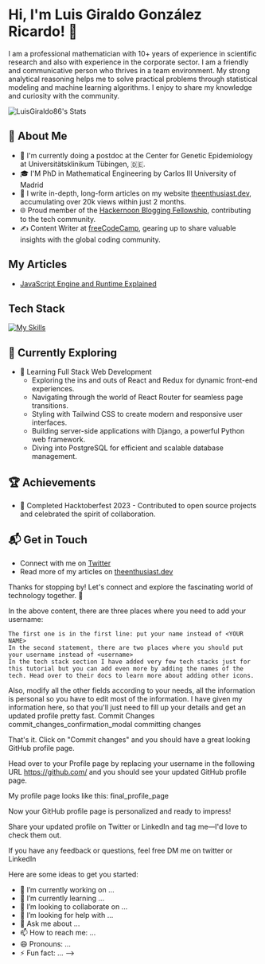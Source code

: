 # Hi, I'm Luis Giraldo González Ricardo! 👋

I am a professional mathematician with 10+ years of experience in scientific research and also with experience in the corporate sector. I am a friendly and communicative person who thrives in a team environment. My strong analytical reasoning helps me to solve practical problems through statistical modeling and machine learning algorithms. I enjoy to share my knowledge and curiosity with the community.

![LuisGiraldo86's Stats](https://github-readme-stats.vercel.app/api?username=LuisGiraldo86&theme=vue-dark&show_icons=true&hide_border=true&count_private=true)

## 🚀 About Me

- 🔭 I'm currently doing a postdoc at the Center for Genetic Epidemiology at Universitätsklinikum Tübingen, :de:.
- 🎓 I'M PhD in Mathematical Engineering by Carlos III University of Madrid
- 📝 I write in-depth, long-form articles on my website [theenthusiast.dev](https://theenthusiast.dev), accumulating over 20k views within just 2 months.
- 🌐 Proud member of the [Hackernoon Blogging Fellowship](https://hackernoon.com/), contributing to the tech community.
- ✍️ Content Writer at [freeCodeCamp](https://www.freecodecamp.org/), gearing up to share valuable insights with the global coding community.

## My Articles
- [JavaScript Engine and Runtime Explained](https://www.freecodecamp.org/news/javascript-engine-and-runtime-explained/)


## Tech Stack
[![My Skills](https://skillicons.dev/icons?i=js,html,css,wasm)](https://skillicons.dev)

## 🌱 Currently Exploring

- 🚀 Learning Full Stack Web Development
  - Exploring the ins and outs of React and Redux for dynamic front-end experiences.
  - Navigating through the world of React Router for seamless page transitions.
  - Styling with Tailwind CSS to create modern and responsive user interfaces.
  - Building server-side applications with Django, a powerful Python web framework.
  - Diving into PostgreSQL for efficient and scalable database management.

 ## 🏆 Achievements

- 🌟 Completed Hacktoberfest 2023 - Contributed to open source projects and celebrated the spirit of collaboration.


## 📬 Get in Touch

- Connect with me on [Twitter](https://twitter.com/introvertedbot)
- Read more of my articles on [theenthusiast.dev](https://theenthusiast.dev)

Thanks for stopping by! Let's connect and explore the fascinating world of technology together. 🚀


In the above content, there are three places where you need to add your username:

    The first one is in the first line: put your name instead of <YOUR NAME>
    In the second statement, there are two places where you should put your username instead of <username>
    In the tech stack section I have added very few tech stacks just for this tutorial but you can add even more by adding the names of the tech. Head over to their docs to learn more about adding other icons.

Also, modify all the other fields according to your needs, all the information is personal so you have to edit most of the information. I have given my information here, so that you'll just need to fill up your details and get an updated profile pretty fast.
Commit Changes
commit_changes_confirmation_modal
committing changes

That's it. Click on "Commit changes" and you should have a great looking GitHub profile page.

Head over to your Profile page by replacing your username in the following URL https://github.com/<username> and you should see your updated GitHub profile page.

My profile page looks like this:
final_profile_page

Now your GitHub profile page is personalized and ready to impress!

Share your updated profile on Twitter or LinkedIn and tag me—I'd love to check them out.

If you have any feedback or questions, feel free DM me on twitter or LinkedIn


Here are some ideas to get you started:

- 🔭 I’m currently working on ...
- 🌱 I’m currently learning ...
- 👯 I’m looking to collaborate on ...
- 🤔 I’m looking for help with ...
- 💬 Ask me about ...
- 📫 How to reach me: ...
- 😄 Pronouns: ...
- ⚡ Fun fact: ...
-->
